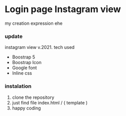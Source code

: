 # Login page Instagram view
my creation expression ehe

### update
instagram view v.2021. tech used
- Boostrap 5
- Boostrap Icon
- Google font
- Inline css

### instalation
1. clone the repository
2. just find file index.html / ( template )
3. happy coding

